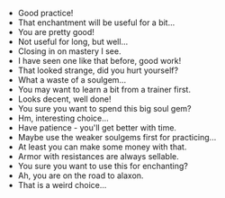 - Good practice!
- That enchantment will be useful for a bit...
- You are pretty good!
- Not useful for long, but well...
- Closing in on mastery I see.
- I have seen one like that before, good work!
- That looked strange, did you hurt yourself?
- What a waste of a soulgem...
- You may want to learn a bit from a trainer first.
- Looks decent, well done!
- You sure you want to spend this big soul gem?
- Hm, interesting choice...
- Have patience - you'll get better with time.
- Maybe use the weaker soulgems first for practicing...
- At least you can make some money with that.
- Armor with resistances are always sellable.
- You sure you want to use this for enchanting?
- Ah, you are on the road to alaxon.
- That is a weird choice...
